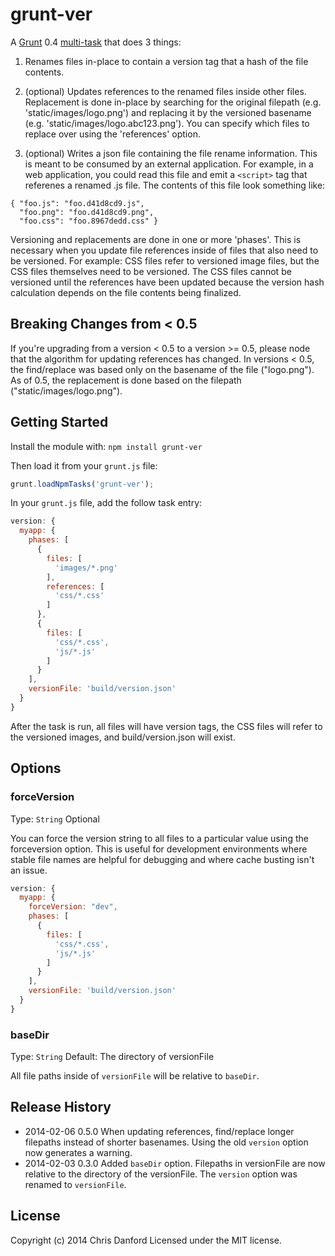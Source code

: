 # grunt-ver

A [Grunt](https://github.com/cowboy/grunt) 0.4 [multi-task](https://github.com/cowboy/grunt/blob/master/docs/types_of_tasks.md) that does 3 things:

1. Renames files in-place to contain a version tag that a hash of the file contents.

2. (optional) Updates references to the renamed files inside other files.  Replacement is done in-place by searching
for the original filepath (e.g. 'static/images/logo.png') and replacing it by the versioned basename
(e.g. 'static/images/logo.abc123.png').  You can specify which files to replace over using the 'references' option.

3. (optional) Writes a json file containing the file rename information.  This is meant to be consumed by an external application.  For example, in a web application, you could read this file and emit a `<script>` tag that referenes a renamed .js file.  The contents of this file look something like:

```
{ "foo.js": "foo.d41d8cd9.js",
  "foo.png": "foo.d41d8cd9.png",
  "foo.css": "foo.8967dedd.css" }
```

Versioning and replacements are done in one or more 'phases'.  This is necessary when you update file
references inside of files that also need to be versioned.  For example: CSS files refer to versioned
image files, but the CSS files themselves need to be versioned.  The CSS files cannot be versioned
until the references have been updated because the version hash calculation depends on the file contents being
finalized.

## Breaking Changes from < 0.5

If you're upgrading from a version < 0.5 to a version >= 0.5, please node that the algorithm for updating references has changed.  In versions < 0.5, the find/replace was based only on the basename of the file ("logo.png").  As of 0.5, the replacement is done based on the filepath ("static/images/logo.png").

## Getting Started
Install the module with: `npm install grunt-ver`

Then load it from your `grunt.js` file:

```js
grunt.loadNpmTasks('grunt-ver');
```

In your `grunt.js` file, add the follow task entry:

```js
version: {
  myapp: {
    phases: [
      {
        files: [
          'images/*.png'
        ],
        references: [
          'css/*.css'
        ]
      },
      {
        files: [
          'css/*.css',
          'js/*.js'
        ]
      }
    ],
    versionFile: 'build/version.json'
  }
}
```

After the task is run, all files will have version tags, the CSS files will refer to the versioned images, and build/version.json will exist.

## Options

### forceVersion

Type: `String`
Optional

You can force the version string to all files to a particular value using the forceversion option.  This is useful for development environments where stable file names are helpful for debugging and where cache busting isn't an issue.

```js
version: {
  myapp: {
    forceVersion: "dev",
    phases: [
      {
        files: [
          'css/*.css',
          'js/*.js'
        ]
      }
    ],
    versionFile: 'build/version.json'
  }
}
```

### baseDir

Type: `String`
Default: The directory of versionFile

All file paths inside of `versionFile` will be relative to `baseDir`.


## Release History
* 2014-02-06 0.5.0  When updating references, find/replace longer filepaths instead of shorter basenames.  Using the old `version` option now generates a warning.
* 2014-02-03 0.3.0  Added `baseDir` option.  Filepaths in versionFile are now relative to the directory of the versionFile.  The `version` option was renamed to `versionFile`.

## License
Copyright (c) 2014 Chris Danford
Licensed under the MIT license.



